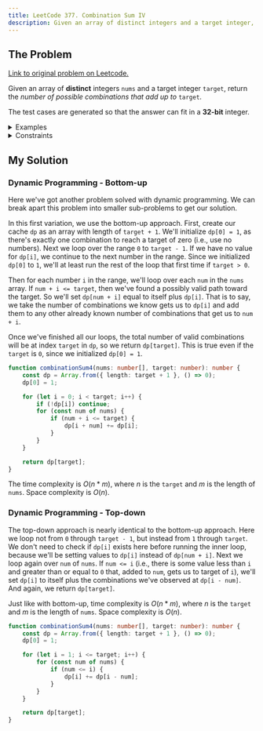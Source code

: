 ```yaml
---
title: LeetCode 377. Combination Sum IV
description: Given an array of distinct integers and a target integer, return the number of possible combinations that add up to target.
---
```


## The Problem

[Link to original problem on Leetcode.](https://leetcode.com/problems/combination-sum-iv/)

Given an array of **distinct** integers `nums` and a target integer `target`, return the _number of possible combinations that add up to_ `target`.

The test cases are generated so that the answer can fit in a **32-bit** integer.

<details>
<summary>Examples</summary>

Example 1:

```
Input: nums = [1,2,3], target = 4
Output: 7
Explanation:
The possible combination ways are:
(1, 1, 1, 1)
(1, 1, 2)
(1, 2, 1)
(1, 3)
(2, 1, 1)
(2, 2)
(3, 1)
Note that different sequences are counted as different combinations.
```

Example 2:

```
Input: nums = [9], target = 3
Output: 0
```

</details>

<details>
<summary>Constraints</summary>

- `1 <= nums.length <= 200`
- `1 <= nums[i] <= 1000`
- All the elements of `nums` are **unique**.
- `1 <= target <= 1000`

</details>

## My Solution

### Dynamic Programming - Bottom-up

Here we've got another problem solved with dynamic programming. We can break apart this problem into smaller sub-problems to get our solution.

In this first variation, we use the bottom-up approach. First, create our cache `dp` as an array with length of `target + 1`. We'll initialize `dp[0] = 1`, as there's exactly one combination to reach a target of zero (i.e., use no numbers). Next we loop over the range `0` to `target - 1`. If we have no value for `dp[i]`, we continue to the next number in the range. Since we initialized `dp[0]` to `1`, we'll at least run the rest of the loop that first time if `target > 0`.

Then for each number `i` in the range, we'll loop over each `num` in the `nums` array. If `num + i <= target`, then we've found a possibly valid path toward the target. So we'll set `dp[num + i]` equal to itself plus `dp[i]`. That is to say, we take the number of combinations we know gets us to `dp[i]` and add them to any other already known number of combinations that get us to `num + i`.

Once we've finished all our loops, the total number of valid combinations will be at index `target` in `dp`, so we return `dp[target]`. This is true even if the `target` is `0`, since we initialized `dp[0] = 1`.

```typescript
function combinationSum4(nums: number[], target: number): number {
	const dp = Array.from({ length: target + 1 }, () => 0);
	dp[0] = 1;

	for (let i = 0; i < target; i++) {
		if (!dp[i]) continue;
		for (const num of nums) {
			if (num + i <= target) {
				dp[i + num] += dp[i];
			}
		}
	}

	return dp[target];
}
```

The time complexity is $O(n * m)$, where $n$ is the `target` and $m$ is the length of `nums`. Space complexity is $O(n)$.

### Dynamic Programming - Top-down

The top-down approach is nearly identical to the bottom-up approach. Here we loop not from `0` through `target - 1`, but instead from `1` through `target`. We don't need to check if `dp[i]` exists here before running the inner loop, because we'll be setting values to `dp[i]` instead of `dp[num + i]`. Next we loop again over `num` of `nums`. If `num <= i` (i.e., there is some value less than `i` and greater than or equal to `0` that, added to `num`, gets us to target of `i`), we'll set `dp[i]` to itself plus the combinations we've observed at `dp[i - num]`. And again, we return `dp[target]`.

Just like with bottom-up, time complexity is $O(n * m)$, where $n$ is the `target` and $m$ is the length of `nums`. Space complexity is $O(n)$.

```typescript
function combinationSum4(nums: number[], target: number): number {
	const dp = Array.from({ length: target + 1 }, () => 0);
	dp[0] = 1;

	for (let i = 1; i <= target; i++) {
		for (const num of nums) {
			if (num <= i) {
				dp[i] += dp[i - num];
			}
		}
	}

	return dp[target];
}
```
